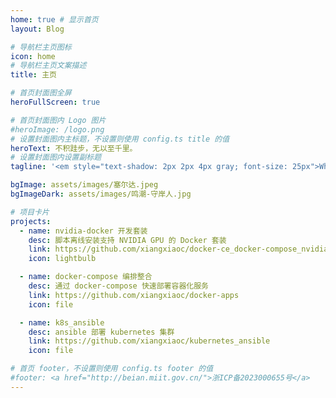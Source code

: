 ```yaml
---
home: true # 显示首页
layout: Blog

# 导航栏主页图标
icon: home
# 导航栏主页文案描述
title: 主页

# 首页封面图全屏
heroFullScreen: true

# 首页封面图内 Logo 图片
#heroImage: /logo.png
# 设置封面图内主标题，不设置则使用 config.ts title 的值
heroText: 不积跬步，无以至千里。
# 设置封面图内设置副标题
tagline: '<em style="text-shadow: 2px 2px 4px gray; font-size: 25px">What you earn depends on what you learn.</em>'

bgImage: assets/images/塞尔达.jpeg
bgImageDark: assets/images/鸣潮-守岸人.jpg

# 项目卡片
projects:
  - name: nvidia-docker 开发套装
    desc: 脚本离线安装支持 NVIDIA GPU 的 Docker 套装
    link: https://github.com/xiangxiaoc/docker-ce_docker-compose_nvidia-docker2
    icon: lightbulb

  - name: docker-compose 编排整合
    desc: 通过 docker-compose 快速部署容器化服务
    link: https://github.com/xiangxiaoc/docker-apps
    icon: file

  - name: k8s_ansible
    desc: ansible 部署 kubernetes 集群
    link: https://github.com/xiangxiaoc/kubernetes_ansible
    icon: file

# 首页 footer，不设置则使用 config.ts footer 的值
#footer: <a href="http://beian.miit.gov.cn/">浙ICP备2023000655号</a>
---
```

